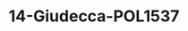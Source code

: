 ---
title: 14-Giudecca-POL1537
image: /v1543919832/viterbo/14-Giudecca-POL1537.jpg
brand: polignano
layout: vestito
---